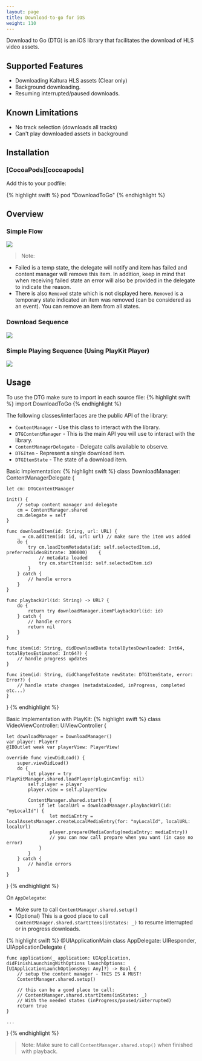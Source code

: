 ```yaml
---
layout: page
title: Download-to-go for iOS
weight: 110
---
```


Download to Go (DTG) is an iOS library that facilitates the download of HLS video assets.

## Supported Features 
- Downloading Kaltura HLS assets (Clear only)
- Background downloading.
- Resuming interrupted/paused downloads.

## Known Limitations
- No track selection (downloads all tracks)
- Can't play downloaded assets in background

## Installation

### [CocoaPods][cocoapods]

Add this to your podfile:

{% highlight swift %}
pod "DownloadToGo"
{% endhighlight %}

## Overview

### Simple Flow

![](../images/simple-flow.svg)

<div hidden>
{% plantuml %}
	@startuml 
	
	title Simple DTG Flow
	
	[*] --> New : Add Item
	
	New --> MetadataLoaded : Load Item Metadata
	
	MetadataLoaded -> InProgress : Start Item
	MetadataLoaded -> Failed : Item Failed
	
	InProgress -> Completed : On Download Finished
	InProgress --> Paused : Pause Item
	InProgress ---> Interrupted : Item Interrupted
	
	InProgress --> Failed : Item Failed
	
	Paused --> InProgress : Start Item
	
	Interrupted ---> InProgress : Start Item
	
	@enduml
 {% endplantuml %}
</div>

>Note: 
* Failed is a temp state, the delegate will notify and item has failed and content manager will remove this item. In addition, keep in mind that when receiving failed state an error will also be provided in the delegate to indicate the reason.
* There is also `Removed` state which is not displayed here. `Removed` is a temporary state indicated an item was removed (can be considered as an event). You can remove an item from all states. 

### Download Sequence

![](../images/download-sequence.svg)

<div hidden>
{% plantuml %}
	@startuml
	
	title Download Sequence
	
	App -> ContentManager : ContentManager.shared.addItem(id, url)
	
	alt successful case
	    App <-- ContentManager : DTGItem
	else item exists
	    App <-- ContentManager : nil
	end
	
	App <- ContentManager : state update (new)
	
	|||
	
	App -> ContentManager : ContentManager.shared.loadItemMetadata(id, preferredVideoBitrate, completionHandler)
	
	... Download and parse the manifest ...
	
	App <-- ContentManager : completionHandler
	
	|||
	
	App -> ContentManager : ContentManager.shared.startItem(id)
	
	note over ContentManager
	    Start the downloader for the item 
	    and begin background downloads
	end note
	
	App <- ContentManager : state update (inProgress)
	
	... Downloading ...
	
	== Repetition ==
	App <- ContentManager : progress updates (id, totalBytesDownloaded, totalBytesEstimated)
	
	... Downloading ...
	
	App <- ContentManager : state update (completed)
	
	|||
	
	App -> ContentManager : ContentManager.shared.itemPlaybackUrl(id)
	
	App <- ContentManager : playback url
	
	|||
	
	note over App, ContentManager
	    You can now use playback url to play the media offline
	end note
	
	@enduml
 {% endplantuml %}
</div>

### Simple Playing Sequence (Using PlayKit Player)

![](../images/playing-sequence.svg)

<div hidden>
{% plantuml %}
	@startuml 
	
	title Playing Sequence
	
	App -> ContentManager
	
	... Downloading HLS stream ...
	
	App <-- ContentManager : playback url
	App -> App : Create media config from playback url
	|||
	App -> PlayKitManager : PlayKitManager.shared.loadPlayer(pluginConfig: nil)
	
	alt successful case
	    |||
	    App <-- PlayKitManager : Player
	    App -> ContentManager : ContentManager.shared.start(completionHandler)
	    ...
	    App <-- ContentManager : completionHandler
	    App -> Player : player.prepare(mediaConfig)
	else failed to create player
	    |||
	    App <-- PlayKitManager : throw error
	end
	
	... Play until end ...
	
	App -> Player : player.destroy()
	
	App -> ContentManager : ContentManager.shared.stop()
	
	@enduml
{% endplantuml %}
</div>

## Usage

To use the DTG make sure to import in each source file:
{% highlight swift %}
import DownloadToGo
{% endhighlight %}

The following classes/interfaces are the public API of the library:
* `ContentManager` - Use this class to interact with the library.
* `DTGContentManager` - This is the main API you will use to interact with the library.
* `ContentManagerDelegate` - Delegate calls available to observe.
* `DTGItem` - Represent a single download item.
* `DTGItemState` - The state of a download item.

Basic Implementation:
{% highlight swift %}
class DownloadManager: ContentManagerDelegate {

    let cm: DTGContentManager

    init() {
        // setup content manager and delegate
        cm = ContentManager.shared
        cm.delegate = self
    }

    func downloadItem(id: String, url: URL) {
        _ = cm.addItem(id: id, url: url) // make sure the item was added
        do {
            try cm.loadItemMetadata(id: self.selectedItem.id, preferredVideoBitrate: 300000)    {
                // metadata loaded
                try cm.startItem(id: self.selectedItem.id)
            }
        } catch {
            // handle errors
        }
    }

    func playbackUrl(id: String) -> URL? {
        do {
            return try downloadManager.itemPlaybackUrl(id: id)
        } catch {
            // handle errors
            return nil
        }
    }

    func item(id: String, didDownloadData totalBytesDownloaded: Int64, totalBytesEstimated: Int64?) {
        // handle progress updates
    }

    func item(id: String, didChangeToState newState: DTGItemState, error: Error?) {
        // handle state changes (metadataLoaded, inProgress, completed etc...)
    }
}
{% endhighlight %}

Basic Implementation with PlayKit:
{% highlight swift %}
class VideoViewController: UIViewController {

    let downloadManager = DownloadManager()
    var player: Player?
    @IBOutlet weak var playerView: PlayerView!

    override func viewDidLoad() {
        super.viewDidLoad()
        do {
            let player = try PlayKitManager.shared.loadPlayer(pluginConfig: nil)
            self.player = player
            player.view = self.playerView

            ContentManager.shared.start() {
                if let localUrl = downloadManager.playbackUrl(id: "myLocalId") {
                    let mediaEntry = localAssetsManager.createLocalMediaEntry(for: "myLocalId", localURL: localUrl)
                    player.prepare(MediaConfig(mediaEntry: mediaEntry))
                    // you can now call prepare when you want (in case no error)
                }
            }            
        } catch {
            // handle errors
        }
    }
}
{% endhighlight %}

On `AppDelegate`:
* Make sure to call `ContentManager.shared.setup()`
* (Optional) This is a good place to call `ContentManager.shared.startItems(inStates: _)` to resume interrupted or in progress downloads.

{% highlight swift %}
@UIApplicationMain
class AppDelegate: UIResponder, UIApplicationDelegate {
    
    func application(_ application: UIApplication, didFinishLaunchingWithOptions launchOptions: [UIApplicationLaunchOptionsKey: Any]?) -> Bool {
        // setup the content manager - THIS IS A MUST!
        ContentManager.shared.setup()
        
        // this can be a good place to call:
        // ContentManager.shared.startItems(inStates: _)
        // With the needed states (inProgress/paused/interrupted)
        return true
    }

    ...
}
{% endhighlight %}

>Note: Make sure to call `ContentManager.shared.stop()` when finished with playback.
